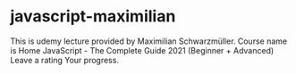 # javascript-maximilian
This is udemy lecture provided by Maximilian Schwarzmüller. Course name is Home JavaScript - The Complete Guide 2021 (Beginner + Advanced) Leave a rating Your progress.
